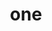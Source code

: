 ---
image_path: /gallery-images/01.jpg
title: one
description: "what is one? does one exist? do we exist?"
weight: 1
---